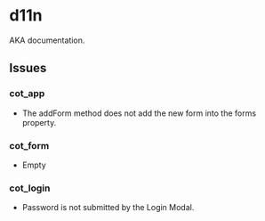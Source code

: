# d11n

AKA documentation.

## Issues

### cot_app

- The addForm method does not add the new form into the forms property.

### cot_form

- Empty

### cot_login

- Password is not submitted by the Login Modal.
